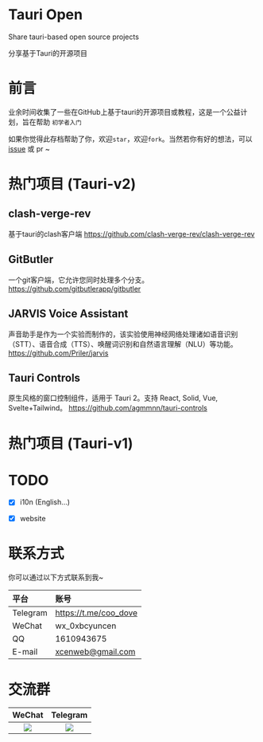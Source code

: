 # Tauri Open
Share tauri-based open source projects

分享基于Tauri的开源项目


# 前言

业余时间收集了一些在GitHub上基于tauri的开源项目或教程，这是一个公益计划，旨在帮助 `初学者入门`

如果你觉得此存档帮助了你，欢迎`star`，欢迎`fork`。当然若你有好的想法，可以 [issue](https://github.com/xcenweb/tauri-open/issues/new) 或 pr ~


# 热门项目 (Tauri-v2)

## clash-verge-rev
基于tauri的clash客户端
https://github.com/clash-verge-rev/clash-verge-rev


## GitButler
一个git客户端，它允许您同时处理多个分支。
https://github.com/gitbutlerapp/gitbutler


## JARVIS Voice Assistant
声音助手是作为一个实验而制作的，该实验使用神经网络处理诸如语音识别（STT）、语音合成（TTS）、唤醒词识别和自然语言理解（NLU）等功能。
https://github.com/Priler/jarvis


## Tauri Controls
原生风格的窗口控制组件，适用于 Tauri 2。支持 React, Solid, Vue, Svelte+Tailwind。
https://github.com/agmmnn/tauri-controls


# 热门项目 (Tauri-v1)


# TODO

- [x] i10n (English...)
- [x] website


# 联系方式

你可以通过以下方式联系到我~

| 平台 | 账号 |
| :---- | :---- |
| Telegram | https://t.me/coo_dove |
| WeChat | wx_0xbcyuncen |
| QQ | 1610943675 |
| E-mail | xcenweb@gmail.com |

# 交流群

| WeChat | Telegram |
| :----: | :----: |
| ![](https://github.com/xcenweb/tauri-open/blob/main/image/wx.png?raw=true) | ![](https://github.com/xcenweb/tauri-open/blob/main/image/tg.jpg?raw=true) |
